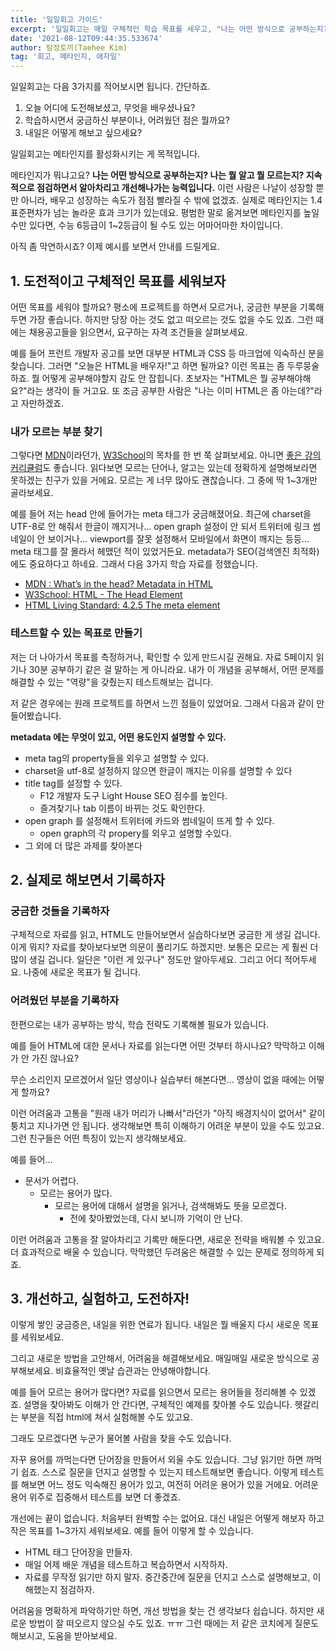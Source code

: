 ```yaml
---
title: '일일회고 가이드'
excerpt: '일일회고는 매일 구체적인 학습 목표를 세우고, "나는 어떤 방식으로 공부하는지? 나는 뭘 알고 뭘 모르는지? 지속적으로 점검하면서 알아차리고 개선"해나갈 수 있게 도와줍니다.'
date: '2021-08-12T09:44:35.533674'
author: 탐정토끼(Taehee Kim)
tag: '회고, 메타인지, 애자일'
---
```


일일회고는 다음 3가지를 적어보시면 됩니다. 간단하죠.

1. 오늘 어디에 도전해보셨고, 무엇을 배우셨나요?
2. 학습하시면서 궁금하신 부분이나, 어려웠던 점은 뭘까요?
3. 내일은 어떻게 해보고 싶으세요?

일일회고는 메타인지를 활성화시키는 게 목적입니다.

메타인지가 뭐냐고요? **나는 어떤 방식으로 공부하는지? 나는 뭘 알고 뭘 모르는지? 지속적으로 점검하면서 알아차리고 개선해나가는 능력입니다.** 이런 사람은 나날이 성장할 뿐만 아니라, 배우고 성장하는 속도가 점점 빨라질 수 밖에 없겠죠. 실제로 메타인지는 1.4 표준편차가 넘는 놀라운 효과 크기가 있는데요. 평범한 말로 옮겨보면 메타인지를 높일 수만 있다면, 수능 6등급이 1~2등급이 될 수도 있는 어마어마한 차이입니다.

아직 좀 막연하시죠? 이제 예시를 보면서 안내를 드릴게요.

## 1. 도전적이고 구체적인 목표를 세워보자

어떤 목표를 세워야 할까요? 평소에 프로젝트를 하면서 모르거나, 궁금한 부분을 기록해두면 가장 좋습니다. 하지만 당장 아는 것도 없고 떠오르는 것도 없을 수도 있죠. 그런 때에는 채용공고들을 읽으면서, 요구하는 자격 조건들을 살펴보세요.

예를 들어 프런트 개발자 공고를 보면 대부분 HTML과 CSS 등 마크업에 익숙하신 분을 찾습니다. 그러면 "오늘은 HTML을 배우자!"고 하면 될까요? 이런 목표는 좀 두루뭉술하죠. 뭘 어떻게 공부해야할지 감도 안 잡힙니다. 초보자는 "HTML은 뭘 공부해야해요?"라는 생각이 들 거고요. 또 조금 공부한 사람은 "나는 이미 HTML은 좀 아는데?"라고 자만하겠죠.

### 내가 모르는 부분 찾기

그렇다면 [MDN](https://developer.mozilla.org/en-US/docs/Web/HTML)이라던가, [W3School](https://www.w3schools.com/html/)의 목차를 한 번 쭉 살펴보세요. 아니면 [좋은 강의 커리큘럼](https://fastcampus.co.kr/dev_red_jcm)도 좋습니다. 읽다보면 모르는 단어나, 알고는 있는데 정확하게 설명해보라면 못하겠는 친구가 있을 거에요. 모르는 게 너무 많아도 괜찮습니다. 그 중에 딱 1~3개만 골라보세요.

예를 들어 저는 head 안에 들어가는 meta 태그가 궁금해졌어요. 최근에 charset을 UTF-8로 안 해줘서 한글이 깨지거나... open graph 설정이 안 되서 트위터에 링크 썸네일이 안 보이거나... viewport를 잘못 설정해서 모바일에서 화면이 깨지는 등등... meta 태그를 잘 몰라서 헤맸던 적이 있었거든요. metadata가 SEO(검색엔진 최적화)에도 중요하다고 하네요. 그래서 다음 3가지 학습 자료를 정했습니다. 

- [MDN : What’s in the head? Metadata in HTML](https://developer.mozilla.org/en-US/docs/Learn/HTML/Introduction_to_HTML/The_head_metadata_in_HTML)
- [W3School: HTML - The Head Element](https://www.w3schools.com/html/html_head.asp)
- [HTML Living Standard: 4.2.5 The meta element](https://html.spec.whatwg.org/multipage/semantics.html#the-meta-element)

### 테스트할 수 있는 목표로 만들기

저는 더 나아가서 목표를 측정하거나, 확인할 수 있게 만드시길 권해요. 자료 5페이지 읽기나 30분 공부하기 같은 걸 말하는 게 아니라요. 내가 이 개념을 공부해서, 어떤 문제를 해결할 수 있는 "역량"을 갖췄는지 테스트해보는 겁니다.

저 같은 경우에는 원래 프로젝트를 하면서 느낀 점들이 있었어요. 그래서 다음과 같이 만들어봤습니다.

**metadata 에는 무엇이 있고, 어떤 용도인지 설명할 수 있다.**

- meta tag의 property들을 외우고 설명할 수 있다.
- charset을 utf-8로 설정하지 않으면 한글이 깨지는 이유를 설명할 수 있다
- title tag를 설정할 수 있다.
    - F12 개발자 도구 Light House SEO 점수를 높인다.
    - 즐겨찾기나 tab 이름이 바뀌는 것도 확인한다.
- open graph 를 설정해서 트위터에 카드와 썸네일이 뜨게 할 수 있다.
    - open graph의 각 propery를 외우고 설명할 수있다.
- 그 외에 더 많은 과제를 찾아본다

## 2. 실제로 해보면서 기록하자

### 궁금한 것들을 기록하자

구체적으로 자료를 읽고, HTML도 만들어보면서 실습하다보면 궁금한 게 생길 겁니다. 이게 뭐지? 자료를 찾아보다보면 의문이 풀리기도 하겠지만. 보통은 모르는 게 훨씬 더 많이 생길 겁니다. 일단은 "이런 게 있구나" 정도만 알아두세요. 그리고 어디 적어두세요. 나중에 새로운 목표가 될 겁니다.

### 어려웠던 부분을 기록하자

한편으로는 내가 공부하는 방식, 학습 전략도 기록해볼 필요가 있습니다.

예를 들어 HTML에 대한 문서나 자료를 읽는다면 어떤 것부터 하시나요? 막막하고 이해가 안 가진 않나요?

무슨 소리인지 모르겠어서 일단 영상이나 실습부터 해본다면... 영상이 없을 때에는 어떻게 할까요?

이런 어려움과 고통을 "원래 내가 머리가 나빠서"라던가 "아직 배경지식이 없어서" 같이 퉁치고 지나가면 안 됩니다. 생각해보면 특히 이해하기 어려운 부분이 있을 수도 있고요. 그런 친구들은 어떤 특징이 있는지 생각해보세요.

예를 들어...

- 문서가 어렵다.
    - 모르는 용어가 많다.
        - 모르는 용어에 대해서 설명을 읽거나, 검색해봐도 뜻을 모르겠다.
            - 전에 찾아봤었는데, 다시 보니까 기억이 안 난다.

이런 어려움과 고통을 잘 알아차리고 기록만 해둔다면, 새로운 전략을 배워볼 수 있고요. 더 효과적으로 배울 수 있습니다. 막막했던 두려움은 해결할 수 있는 문제로 정의하게 되죠.

## 3. 개선하고, 실험하고, 도전하자!

이렇게 쌓인 궁금증은, 내일을 위한 연료가 됩니다. 내일은 뭘 배울지 다시 새로운 목표를 세워보세요.

그리고 새로운 방법을 고안해서, 어려움을 해결해보세요. 매일매일 새로운 방식으로 공부해보세요. 비효율적인 옛날 습관과는 안녕해야합니다.

예를 들어 모르는 용어가 많다면? 자료를 읽으면서 모르는 용어들을 정리해볼 수 있겠죠. 설명을 찾아봐도 이해가 안 간다면, 구체적인 예제를 찾아볼 수도 있습니다. 헷갈리는 부분을 직접 html에 쳐서 실험해볼 수도 있고요.

그래도 모르겠다면 누군가 물어볼 사람을 찾을 수도 있습니다.

자꾸 용어를 까먹는다면 단어장을 만들어서 외울 수도 있습니다. 그냥 읽기만 하면 까먹기 쉽죠. 스스로 질문을 던지고 설명할 수 있는지 테스트해보면 좋습니다. 이렇게 테스트를 해보면 어느 정도 익숙해진 용어가 있고, 여전히 어려운 용어가 있을 거에요. 어려운 용어 위주로 집중해서 테스트를 보면 더 좋겠죠.

개선에는 끝이 없습니다. 처음부터 완벽할 수는 없어요. 대신 내일은 어떻게 해보자 하고 작은 목표를 1~3가지 세워보세요. 예를 들어 이렇게 할 수 있습니다.

- HTML 태그 단어장을 만들자.
- 매일 어제 배운 개념을 테스트하고 복습하면서 시작하자.
- 자료를 무작정 읽기만 하지 말자. 중간중간에 질문을 던지고 스스로 설명해보고, 이해했는지 점검하자.

어려움을 명확하게 파악하기만 하면, 개선 방법을 찾는 건 생각보다 쉽습니다. 하지만 새로운 방법이 잘 떠오르지 않으실 수도 있죠. ㅠㅠ 그런 때에는 저 같은 코치에게 질문도 해보시고, 도움을 받아보세요.
